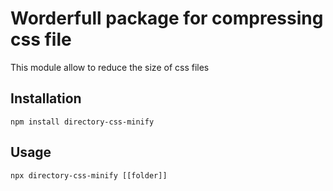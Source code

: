 # Worderfull package for compressing css file

This module allow to reduce the size of css files

## Installation
```
npm install directory-css-minify
```

## Usage
```
npx directory-css-minify [[folder]]
```